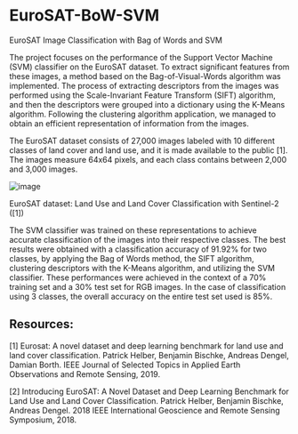 # EuroSAT-BoW-SVM
EuroSAT Image Classification with Bag of Words and SVM

The project focuses on the performance of the Support Vector Machine (SVM) classifier on the EuroSAT dataset. To extract significant features from these images, a method based on the Bag-of-Visual-Words algorithm was implemented. The process of extracting descriptors from the images was performed using the Scale-Invariant Feature Transform (SIFT) algorithm, and then the descriptors were grouped into a dictionary using the K-Means algorithm. Following the clustering algorithm application, we managed to obtain an efficient representation of information from the images. 

The EuroSAT dataset consists of 27,000 images labeled with 10 different classes of land cover and land use, and it is made available to the public [1]. The images measure 64x64 pixels, and each class contains between 2,000 and 3,000 images.

![image](https://github.com/Andrei-AlexandruRusu/EuroSAT-BoW-SVM/assets/92977944/325d3a0b-5c36-4ee8-addb-59a31dbc4106)

  EuroSAT dataset: Land Use and Land Cover Classification with Sentinel-2 ([1])

The SVM classifier was trained on these representations to achieve accurate classification of the images into their respective classes. The best results were obtained with a classification accuracy of 91.92% for two classes, by applying the Bag of Words method, the SIFT algorithm, clustering descriptors with the K-Means algorithm, and utilizing the SVM classifier. These performances were achieved in the context of a 70% training set and a 30% test set for RGB images. In the case of classification using 3 classes, the overall accuracy on the entire test set used is 85%.

## Resources: 

  [1] Eurosat: A novel dataset and deep learning benchmark for land use and land cover classification. Patrick Helber, Benjamin Bischke, Andreas Dengel, Damian Borth. IEEE Journal of Selected Topics in Applied Earth Observations and Remote Sensing, 2019.

  [2] Introducing EuroSAT: A Novel Dataset and Deep Learning Benchmark for Land Use and Land Cover Classification. Patrick Helber, Benjamin Bischke, Andreas Dengel. 2018 IEEE International Geoscience and Remote Sensing Symposium, 2018.
